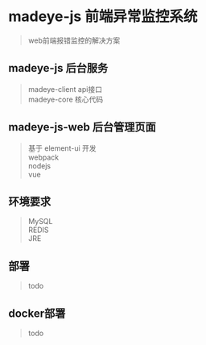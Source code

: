 # madeye-js 前端异常监控系统

>web前端报错监控的解决方案

## madeye-js 后台服务  
>madeye-client api接口  
madeye-core 核心代码

## madeye-js-web 后台管理页面
>基于 element-ui 开发  
webpack  
nodejs  
vue
 
## 环境要求
>MySQL   
REDIS  
JRE

## 部署
>todo


## docker部署
>todo










